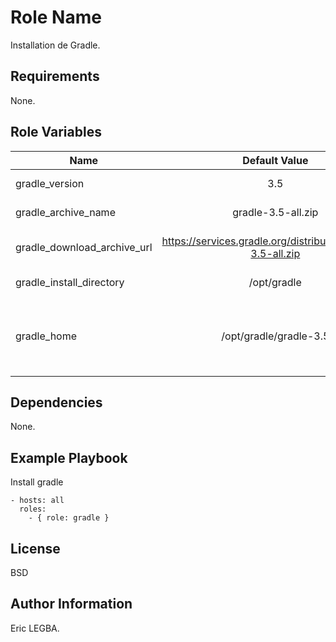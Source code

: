 Role Name
=========

Installation de Gradle.

Requirements
------------

None.

Role Variables
--------------

| Name	        | Default Value	| Description|
| ------------- |:-------------:| ----------:|
|gradle_version|3.5|Version de Gradle|
|gradle_archive_name|gradle-3.5-all.zip|Nom de l'archive .zip|
|gradle_download_archive_url|https://services.gradle.org/distributions/gradle-3.5-all.zip|Url de téléchargement de l'archive|
|gradle_install_directory|/opt/gradle|Répertoire d'installation|
|gradle_home|/opt/gradle/gradle-3.5|Adresse absoule du répertoire de la version courante de Gradle|

Dependencies
------------

None.

Example Playbook
----------------

Install gradle

    - hosts: all
      roles:
        - { role: gradle }

License
-------

BSD

Author Information
------------------

Eric LEGBA.